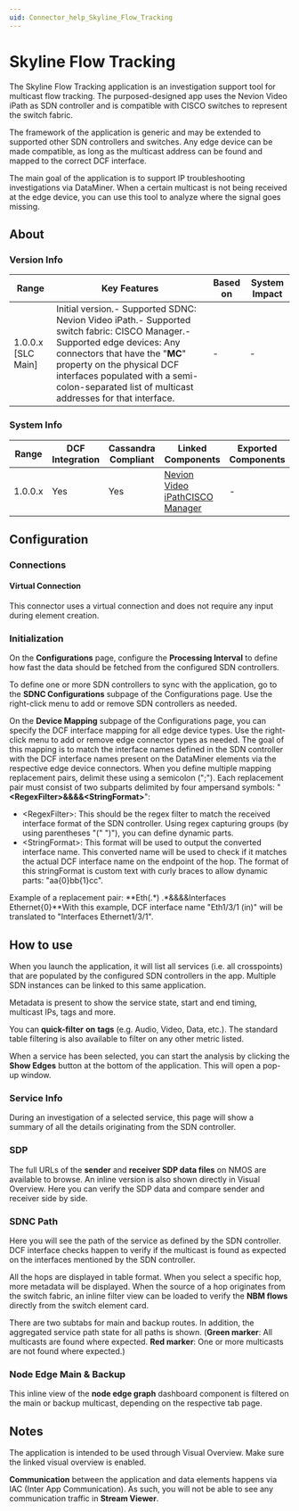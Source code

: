 ```yaml
---
uid: Connector_help_Skyline_Flow_Tracking
---
```


# Skyline Flow Tracking

The Skyline Flow Tracking application is an investigation support tool for multicast flow tracking. The purposed-designed app uses the Nevion Video iPath as SDN controller and is compatible with CISCO switches to represent the switch fabric.

The framework of the application is generic and may be extended to supported other SDN controllers and switches. Any edge device can be made compatible, as long as the multicast address can be found and mapped to the correct DCF interface.

The main goal of the application is to support IP troubleshooting investigations via DataMiner. When a certain multicast is not being received at the edge device, you can use this tool to analyze where the signal goes missing.

## About

### Version Info

| **Range**            | **Key Features**                                                                                                                                                                                                                                                                            | **Based on** | **System Impact** |
|----------------------|---------------------------------------------------------------------------------------------------------------------------------------------------------------------------------------------------------------------------------------------------------------------------------------------|--------------|-------------------|
| 1.0.0.x \[SLC Main\] | Initial version.- Supported SDNC: Nevion Video iPath.- Supported switch fabric: CISCO Manager.- Supported edge devices: Any connectors that have the "**MC**" property on the physical DCF interfaces populated with a semi-colon-separated list of multicast addresses for that interface. | \-           | \-                |

### System Info

| **Range** | **DCF Integration** | **Cassandra Compliant** | **Linked Components**                                                                                                | **Exported Components** |
|-----------|---------------------|-------------------------|----------------------------------------------------------------------------------------------------------------------|-------------------------|
| 1.0.0.x   | Yes                 | Yes                     | [Nevion Video iPath](/Driver%20Help/Nevion%20Video%20iPath.aspx)[CISCO Manager](xref:Connector_help_CISCO_Manager) | \-                      |

## Configuration

### Connections

#### Virtual Connection

This connector uses a virtual connection and does not require any input during element creation.

### Initialization

On the **Configurations** page, configure the **Processing Interval** to define how fast the data should be fetched from the configured SDN controllers.

To define one or more SDN controllers to sync with the application, go to the **SDNC Configurations** subpage of the Configurations page. Use the right-click menu to add or remove SDN controllers as needed.

On the **Device Mapping** subpage of the Configurations page, you can specify the DCF interface mapping for all edge device types. Use the right-click menu to add or remove edge connector types as needed. The goal of this mapping is to match the interface names defined in the SDN controller with the DCF interface names present on the DataMiner elements via the respective edge device connectors. When you define multiple mapping replacement pairs, delimit these using a semicolon (";"). Each replacement pair must consist of two subparts delimited by four ampersand symbols: "**\<RegexFilter\>&&&&\<StringFormat\>**":

- \<RegexFilter\>: This should be the regex filter to match the received interface format of the SDN controller. Using regex capturing groups (by using parentheses "(" ")"), you can define dynamic parts.
- \<StringFormat\>: This format will be used to output the converted interface name. This converted name will be used to check if it matches the actual DCF interface name on the endpoint of the hop. The format of this stringFormat is custom text with curly braces to allow dynamic parts: "aa{0}bb{1}cc".

Example of a replacement pair: **Eth(.\*) .\*&&&&Interfaces Ethernet{0}**With this example, DCF interface name "Eth1/3/1 (in)" will be translated to "Interfaces Ethernet1/3/1".

## How to use

When you launch the application, it will list all services (i.e. all crosspoints) that are populated by the configured SDN controllers in the app. Multiple SDN instances can be linked to this same application.

Metadata is present to show the service state, start and end timing, multicast IPs, tags and more.

You can **quick-filter** **on** **tags** (e.g. Audio, Video, Data, etc.). The standard table filtering is also available to filter on any other metric listed.

When a service has been selected, you can start the analysis by clicking the **Show Edges** button at the bottom of the application. This will open a pop-up window.

### Service Info

During an investigation of a selected service, this page will show a summary of all the details originating from the SDN controller.

### SDP

The full URLs of the **sender** and **receiver SDP data files** on NMOS are available to browse. An inline version is also shown directly in Visual Overview. Here you can verify the SDP data and compare sender and receiver side by side.

### SDNC Path

Here you will see the path of the service as defined by the SDN controller. DCF interface checks happen to verify if the multicast is found as expected on the interfaces mentioned by the SDN controller.

All the hops are displayed in table format. When you select a specific hop, more metadata will be displayed. When the source of a hop originates from the switch fabric, an inline filter view can be loaded to verify the **NBM flows** directly from the switch element card.

There are two subtabs for main and backup routes. In addition, the aggregated service path state for all paths is shown. (**Green marker**: All multicasts are found where expected. **Red marker**: One or more multicasts are not found where expected.)

### Node Edge Main & Backup

This inline view of the **node edge graph** dashboard component is filtered on the main or backup multicast, depending on the respective tab page.

## Notes

The application is intended to be used through Visual Overview. Make sure the linked visual overview is enabled.

**Communication** between the application and data elements happens via IAC (Inter App Communication). As such, you will not be able to see any communication traffic in **Stream Viewer**.
